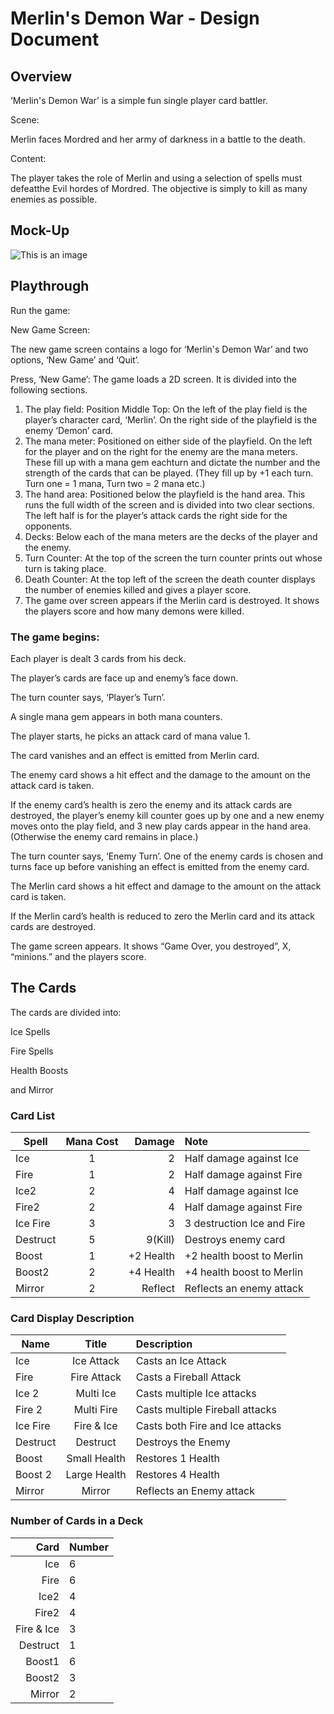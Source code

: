 # Merlin's Demon War - Design Document

## Overview 
‘Merlin's Demon War’ is a simple fun single player card battler. 

Scene: 

Merlin faces Mordred and her army of darkness in a battle to the death. 

Content: 

The player takes the role of Merlin and using a selection of spells must defeatthe Evil hordes of Mordred. The objective is simply to kill as many enemies as possible. 

## Mock-Up

![This is an image](https://github.com/ninariabchun/Games_in_Unity/blob/main/Merlin's_Demon_War/Merlin's_Demon_War_Mock-Up.JPG)

## Playthrough

Run the game: 

New Game Screen: 

The new game screen contains a logo for ‘Merlin's Demon War’ and two options, ‘New Game’ and ‘Quit’.

Press, ‘New Game’: The game loads a 2D screen. It is divided into the following sections. 

1. The play field: Position Middle Top: On the left of the play field is the player’s character card, ‘Merlin’. On the right side of the playfield is the enemy ‘Demon’ card. 
2. The mana meter: Positioned on either side of the playfield. On the left for the player and on the right for the enemy are the mana meters. These fill up with a mana gem eachturn and dictate the number and the strength of the cards that can be played. (They fill up by +1 each turn. Turn one = 1 mana, Turn two = 2 mana etc.) 
3. The hand area: Positioned below the playfield is the hand area.  This runs the full width of the screen and is divided into two clear sections. The left half is for the player’s attack cards the right side for the opponents. 
4. Decks: Below each of the mana meters are the decks of the player and the enemy. 
5. Turn Counter: At the top of the screen the turn counter prints out whose turn is taking place. 
6. Death Counter: At the top left of the screen the death counter displays the number of enemies killed and gives a player score. 
7. The game over screen appears if the Merlin card is destroyed. It shows the players score and how many demons were killed.

### The game begins:

Each player is dealt 3 cards from his deck. 

The player’s cards are face up and enemy’s face down. 

The turn counter says, ‘Player’s Turn’.

A single mana gem appears in both mana counters. 

The player starts, he picks an attack card of mana value 1. 

The card vanishes and an effect is emitted from Merlin card. 

The enemy card shows a hit effect and the damage to the amount on the attack card is taken. 

If the enemy card’s health is zero the enemy and its attack cards are destroyed, the player’s enemy kill counter goes up by one and a new enemy moves onto the play field, and 3 new play cards appear in the hand area.  (Otherwise the enemy card remains in place.)

The turn counter says, ‘Enemy Turn’. One of the enemy cards is chosen and turns face up before vanishing an effect is emitted from the enemy card. 

The Merlin card shows a hit effect and damage to the amount on the attack card is taken. 

If the Merlin card’s health is reduced to zero the Merlin card and its attack cards are destroyed. 

The game screen appears. It shows “Game Over, you destroyed”, X, “minions.” and the players score.

## The Cards

The cards are divided into:

Ice Spells

Fire Spells

Health Boosts

and Mirror

### Card List

| Spell         | Mana Cost     | Damage    | Note                                  |
| ------------- |:-------------:| ---------:|:--------------------------------------|
| Ice           | 1             | 2         | Half damage against Ice               |
| Fire          | 1             | 2         | Half damage against Fire              |
| Ice2          | 2             | 4         | Half damage against Ice               |
| Fire2         | 2             | 4         | Half damage against Fire              |
| Ice Fire      | 3             | 3         | 3 destruction Ice and Fire            |
| Destruct      | 5             | 9(Kill)   | Destroys enemy card                   |
| Boost         | 1             | +2 Health | +2 health boost to Merlin             |
| Boost2        | 2             | +4 Health | +4 health boost to Merlin             |
| Mirror        | 2             | Reflect   | Reflects an enemy attack              |


### Card Display Description

| Name          | Title           | Description                                     |
| --------------|:---------------:|:------------------------------------------------|
| Ice           | Ice Attack      | Casts an Ice Attack                             |
| Fire          | Fire Attack     | Casts a Fireball Attack                         |
| Ice 2         | Multi Ice       | Casts multiple Ice attacks                      |
| Fire 2        | Multi Fire      | Casts multiple Fireball attacks                 |
| Ice Fire      | Fire & Ice      | Casts both Fire and Ice attacks                 |
| Destruct      | Destruct        | Destroys the Enemy                              |
| Boost         | Small Health    | Restores 1 Health                               |
| Boost 2       | Large Health    | Restores 4 Health                               |
| Mirror        | Mirror          | Reflects an Enemy attack                        |


### Number of Cards in a Deck

| Card       | Number   |
|-----------:|:---------|
| Ice        | 6        |
| Fire       | 6        |
| Ice2       | 4        |
| Fire2      | 4        |
| Fire & Ice | 3        |
| Destruct   | 1        |
| Boost1     | 6        |
| Boost2     | 3        |
| Mirror     | 2        |




